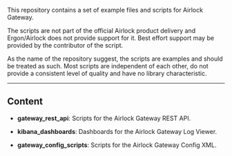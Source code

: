 This repository contains a set of example files and scripts for Airlock Gateway.

The scripts are not part of the official Airlock product delivery and Ergon/Airlock does not provide support for it. Best effort support may be provided by the contributor of the script.

As the name of the repository suggest, the scripts are examples and should be treated as such. Most scripts are independent of each other, do not provide a consistent level of quality and have no library characteristic.

---

## Content

- **gateway_rest_api**: Scripts for the Airlock Gateway REST API.

- **kibana_dashboards**: Dashboards for the Airlock Gateway Log Viewer.

- **gateway_config_scripts**: Scripts for the Airlock Gateway Config XML.
